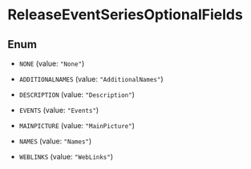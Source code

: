 

# ReleaseEventSeriesOptionalFields

## Enum


* `NONE` (value: `"None"`)

* `ADDITIONALNAMES` (value: `"AdditionalNames"`)

* `DESCRIPTION` (value: `"Description"`)

* `EVENTS` (value: `"Events"`)

* `MAINPICTURE` (value: `"MainPicture"`)

* `NAMES` (value: `"Names"`)

* `WEBLINKS` (value: `"WebLinks"`)



